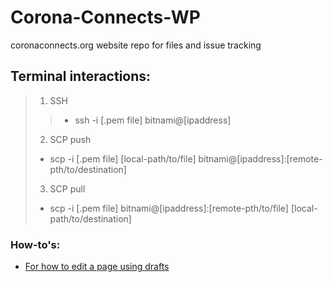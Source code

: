 # Corona-Connects-WP
coronaconnects.org website repo for files and issue tracking

## Terminal interactions:
> 1.  SSH
>  > - ssh -i [.pem file] bitnami@[ipaddress]
> 2. SCP push
  > - scp -i [.pem file] [local-path/to/file] bitnami@[ipaddress]:[remote-pth/to/destination]
> 3. SCP pull
  > - scp -i [.pem file] bitnami@[ipaddress]:[remote-pth/to/file] [local-path/to/destination]

### How-to's:
  - [For how to edit a page using drafts](https://docs.google.com/document/d/18mtd5skj6laSDqM80QmdXXSrUcmaF3M0tIm2X3tIJvs/edit?usp=sharing)
